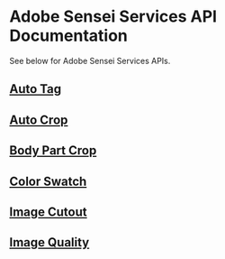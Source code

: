 # Adobe Sensei Services API Documentation

See below for Adobe Sensei Services APIs.

## [Auto Tag](autotag.md)
## [Auto Crop](autocrop.md)
## [Body Part Crop](bodycrop.md)
## [Color Swatch](colorswatch.md)
## [Image Cutout](imagecutout.md)
## [Image Quality](imagequality.md)
